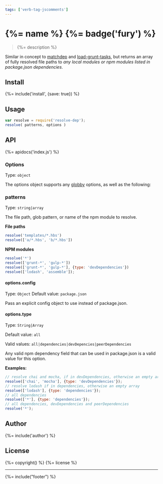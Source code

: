 ```yaml
---
tags: ['verb-tag-jscomments']
---
```

# {%= name %} {%= badge('fury') %}

> {%= description %}

Similar in concept to [matchdep](https://github.com/tkellen/node-matchdep) and [load-grunt-tasks](https://github.com/sindresorhus/load-grunt-tasks), but returns an array of fully resolved file paths to _any local modules or npm modules listed in package.json dependencies_.

## Install
{%= include('install', {save: true}) %}

## Usage

```js
var resolve = require('resolve-dep');
resolve( patterns, options )
```

## API

{%= apidocs('index.js') %}


### Options

Type: `object`

The options object supports any [globby](https://github.com/sindresorhus/globby) options, as well as the following:


### patterns

Type: `string|array`

The file path, glob pattern, or name of the npm module to resolve.

**File paths**

```js
resolve('templates/*.hbs')
resolve(['a/*.hbs', 'b/*.hbs'])
```

**NPM modules**

```js
resolve('*')
resolve(['grunt-*', 'gulp-*'])
resolve(['grunt-*', 'gulp-*'], {type: 'devDependencies'})
resolve(['lodash', 'assemble']);
```

#### options.config
Type: `Object`
Default value: `package.json`

Pass an explicit config object to use instead of package.json.

#### options.type

Type: `String|Array`

Default value: `all`

Valid values: `all|dependencies|devDepencies|peerDependencies`

Any valid npm dependency field that can be used in package.json is a valid value for this option.

**Examples:**

```js
// resolve chai and mocha, if in devDependencies, otherwise an empty array
resolve(['chai', 'mocha'], {type: 'devDependencies'});
// resolve lodash if in dependencies, otherwise an empty array
resolve(['lodash'], {type: 'dependencies'});
// all dependencies
resolve(['*'], {type: 'dependencies'});
// all dependencies, devDependencies and peerDependencies
resolve('*');
```


## Author
{%= include('author') %}

## License
{%= copyright() %}
{%= license %}

***

{%= include("footer") %}
